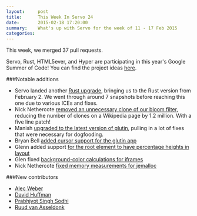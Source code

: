 ```yaml
---
layout:     post
title:      This Week In Servo 24
date:       2015-02-18 17:20:00
summary:    What's up with Servo for the week of 11 - 17 Feb 2015
categories: 
---
```



This week, we merged 37 pull requests.


Servo, Rust, HTML5ever, and Hyper are participating in this year's Google Summer of Code! You can find the project ideas [here](https://wiki.mozilla.org/Community:SummerOfCode15#Rust).

###Notable additions

 - Servo landed another [Rust upgrade](https://github.com/servo/servo/pull/4893), bringing us to the Rust version from February 2. We went through around 7 snapshots before reaching this one due to various ICEs and fixes.
 - Nick Nethercote [removed an unnecessary clone of our bloom filter](https://github.com/servo/servo/pull/4938), reducing the number of clones on a Wikipedia page by 1.2 million. With a five line patch!
 - Manish [upgraded to the latest version of glutin](https://github.com/servo/servo/pull/4946), pulling in a lot of fixes that were necessary for dogfooding.
 - Bryan Bell [added cursor support for the glutin app](https://github.com/servo/servo/pull/4896)
 - Glenn added support [for the root element to have percentage heights in layout](https://github.com/servo/servo/pull/4937)
 - Glen fixed [background-color calculations for iframes](https://github.com/servo/servo/pull/4934)
 - Nick Nethercote [fixed memory measurements for jemalloc](https://github.com/servo/servo/pull/4917)

###New contributors

 - [Alec Weber](https://github.com/awlnx)
 - [David Huffman](https://github.com/storedbox)
 - [Prabhjyot Singh Sodhi](https://github.com/psdh)
 - [Ruud van Asseldonk](https://github.com/ruud-v-a)